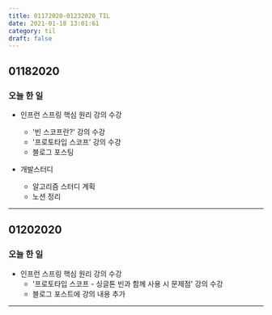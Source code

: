 ```yaml
---
title: 01172020-01232020_TIL
date: 2021-01-18 13:01:61
category: til
draft: false
---
```


## 01182020

### 오늘 한 일

* 인프런 스프링 핵심 원리 강의 수강
  * '빈 스코프란?' 강의 수강
  * '프로토타입 스코프' 강의 수강
  * 블로그 포스팅

* 개발스터디
  * 알고리즘 스터디 계획
  * 노션 정리

---

## 01202020

### 오늘 한 일

* 인프런 스프링 핵심 원리 강의 수강
  * '프로토타입 스코프 - 싱글톤 빈과 함께 사용 시 문제점' 강의 수강
  * 블로그 포스트에 강의 내용 추가

---

